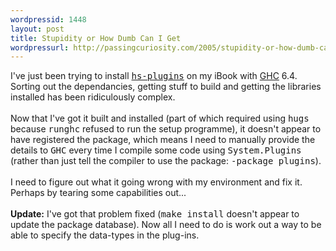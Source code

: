```yaml
--- 
wordpressid: 1448
layout: post
title: Stupidity or How Dumb Can I Get
wordpressurl: http://passingcuriosity.com/2005/stupidity-or-how-dumb-can-i-get/
---
```

I've just been trying to install <a href="http://www.cse.unsw.edu.au/~dons/hs-plugins/"><span style="font-family: monospace;">hs-plugins</span></a> on my iBook with <a href="http://www.haskell.org/ghc/">GHC</a> 6.4. Sorting out the dependancies, getting stuff to build and getting the libraries installed has been ridiculously complex.<br /><br />Now that I've got it built and installed (part of which required using <span style="font-family: monospace;">hugs</span> because <span style="font-family: monospace;">runghc</span> refused to run the setup programme), it doesn't appear to have registered the package, which means I need to manually provide the details to <span style="font-family: monospace;">GHC</span> every time I compile some code using <span style="font-family: monospace;">System.Plugins</span> (rather than just tell the compiler to use the package: <span style="font-family: monospace;">-package plugins</span>).<br /><br />I need to figure out what it going wrong with my environment and fix it. Perhaps by tearing some capabilities out...<br /><br /><strong>Update:</strong> I've got that problem fixed (<span style="font-family: monospace;">make install</span> doesn't appear to update the package database). Now all I need to do is work out a way to be able to specify the data-types in the plug-ins.
